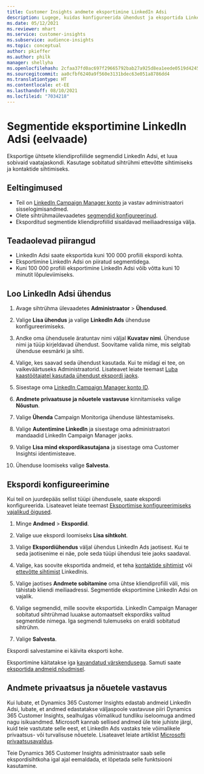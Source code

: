 ```yaml
---
title: Customer Insights andmete eksportimine LinkedIn Adsi
description: Lugege, kuidas konfigureerida ühendust ja eksportida LinkedIn Adsi.
ms.date: 05/12/2021
ms.reviewer: mhart
ms.service: customer-insights
ms.subservice: audience-insights
ms.topic: conceptual
author: pkieffer
ms.author: philk
manager: shellyha
ms.openlocfilehash: 2cfaa37fd0ac697f29665792bab27a925d8ea1eede0519d424524a7e5accbfeb
ms.sourcegitcommit: aa0cfbf6240a9f560e3131bdec63e051a8786dd4
ms.translationtype: HT
ms.contentlocale: et-EE
ms.lasthandoff: 08/10/2021
ms.locfileid: "7034218"
---
```

# <a name="export-segments-to-linkedin-ads-preview"></a>Segmentide eksportimine LinkedIn Adsi (eelvaade)

Eksportige ühtsete kliendiprofiilide segmendid LinkedIn Adsi, et luua sobivaid vaatajaskondi. Kasutage sobitatud sihtrühmi ettevõtte sihtimiseks ja kontaktide sihtimiseks.

## <a name="prerequisites"></a>Eeltingimused

-   Teil on [LinkedIn Campaign Manager konto](https://business.linkedin.com/marketing-solutions/ads) ja vastav administraatori sisselogimisandmed.
-   Olete sihtrühmaülevaadetes [segmendid konfigureerinud](segments.md).
-   Eksporditud segmentide kliendiprofiilid sisaldavad meiliaadressiga välja.

## <a name="known-limitations"></a>Teadaolevad piirangud

- LinkedIn Adsi saate eksportida kuni 100 000 profiili ekspordi kohta.
- Eksportimine LinkedIn Adsi on piiratud segmentidega.
- Kuni 100 000 profiili eksportimine LinkedIn Adsi võib võtta kuni 10 minutit lõpuleviimiseks. 

## <a name="set-up-the-connection-to-linkedin-ads"></a>Loo LinkedIn Adsi ühendus

1. Avage sihtrühma ülevaadetes **Administraator** > **Ühendused**.

1. Valige **Lisa ühendus** ja valige **LinkedIn Ads** ühenduse konfigureerimiseks.

1. Andke oma ühendusele äratuntav nimi väljal **Kuvatav nimi**. Ühenduse nimi ja tüüp kirjeldavad ühendust. Soovitame valida nime, mis selgitab ühenduse eesmärki ja sihti.

1. Valige, kes saavad seda ühendust kasutada. Kui te midagi ei tee, on vaikeväärtuseks Administraatorid. Lisateavet leiate teemast [Luba kaastöötajatel kasutada ühendust ekspordi jaoks](connections.md#allow-contributors-to-use-a-connection-for-exports).

1. Sisestage oma [LinkedIn Campaign Manager konto ID](https://www.linkedin.com/help/lms/answer/a424270).

1. **Andmete privaatsuse ja nõuetele vastavuse** kinnitamiseks valige **Nõustun**.

1. Valige **Ühenda** Campaign Monitoriga ühenduse lähtestamiseks.

1. Valige **Autentimine LinkedIn** ja sisestage oma administraatori mandaadid LinkedIn Campaign Manager jaoks.

1. Valige **Lisa mind ekspordikasutajana** ja sisestage oma Customer Insightsi identimisteave.

1. Ühenduse loomiseks valige **Salvesta**.

## <a name="configure-an-export"></a>Ekspordi konfigureerimine

Kui teil on juurdepääs sellist tüüpi ühendusele, saate ekspordi konfigureerida. Lisateavet leiate teemast [Eksportimise konfigureerimiseks vajalikud õigused](export-destinations.md#set-up-a-new-export).

1. Minge **Andmed** > **Ekspordid**.

1. Valige uue ekspordi loomiseks **Lisa sihtkoht**.

1. Valige **Ekspordiühendus** väljal ühendus LinkedIn Ads jaotisest. Kui te seda jaotisenime ei näe, pole seda tüüpi ühendusi teie jaoks saadaval.

1. Valige, kas soovite eksportida andmeid, et teha [kontaktide sihtimist](https://business.linkedin.com/marketing-solutions/ad-targeting/contact-targeting) või [ettevõtte sihtimist](https://business.linkedin.com/marketing-solutions/ad-targeting/account-targeting) LinkedInis. 

1. Valige jaotises **Andmete sobitamine** oma ühtse kliendiprofiili väli, mis tähistab kliendi meiliaadressi. Segmentide eksportimine LinkedIn Adsi on vajalik.

1. Valige segmendid, mille soovite eksportida. LinkedIn Campaign Manager sobitatud sihtrühmad luuakse automaatselt ekspordiks valitud segmentide nimega. Iga segmendi tulemuseks on eraldi sobitatud sihtrühm. 

1. Valige **Salvesta**.

Ekspordi salvestamine ei käivita eksporti kohe.

Eksportimine käitatakse iga [kavandatud värskendusega](system.md#schedule-tab). Samuti saate [eksportida andmeid nõudmisel](export-destinations.md#run-exports-on-demand). 


## <a name="data-privacy-and-compliance"></a>Andmete privaatsus ja nõuetele vastavus

Kui lubate, et Dynamics 365 Customer Insights edastab andmeid LinkedIn Adsi, lubate, et andmed edastatakse väljaspoole vastavuse piiri Dynamics 365 Customer Insights, sealhulgas võimalikud tundliku iseloomuga andmed nagu isikuandmed. Microsoft kannab sellised andmed üle teie juhiste järgi, kuid teie vastutate selle eest, et LinkedIn Ads vastaks teie võimalikele privaatsus- või turvalisuse nõuetele. Lisateavet leiate artiklist [Microsofti privaatsusavaldus](https://go.microsoft.com/fwlink/?linkid=396732).

Teie Dynamics 365 Customer Insights administraator saab selle ekspordisihtkoha igal ajal eemaldada, et lõpetada selle funktsiooni kasutamine.
